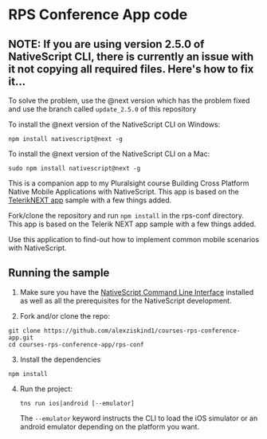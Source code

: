 # RPS Conference App code 

## NOTE: If you are using version 2.5.0 of NativeScript CLI, there is currently an issue with it not copying all required files. Here's how to fix it...

To solve the problem, use the @next version which has the problem fixed and use the branch called ```update_2.5.0``` of this repository

To install the @next version of the NativeScript CLI on Windows:
```
npm install nativescript@next -g
```

To install the @next version of the NativeScript CLI on a Mac:
```
sudo npm install nativescript@next -g
```


This is a companion app to my Pluralsight course Building Cross Platform Native Mobile Applications with NativeScript.
This app is based on the [TelerikNEXT app](https://github.com/NativeScript/sample-TelerikNEXT/) sample with a few things added.

Fork/clone the repository and run ```npm install``` in the rps-conf directory. 
This app is based on the Telerik NEXT app sample with a few things added.

Use this application to find-out how to implement common mobile scenarios with NativeScript.

## Running the sample

1. Make sure you have the [NativeScript Command Line Interface](https://www.npmjs.com/package/nativescript) installed as well as all the prerequisites for the NativeScript development.

2. Fork and/or clone the repo:
  ```
  git clone https://github.com/alexziskind1/courses-rps-conference-app.git
  cd courses-rps-conference-app/rps-conf
  ```
3. Install the dependencies
  ```
  npm install
  ```

4. Run the project:

    `tns run ios|android [--emulator]`

    The `--emulator` keyword instructs the CLI to load the iOS simulator or an android emulator depending on the platform you want.

